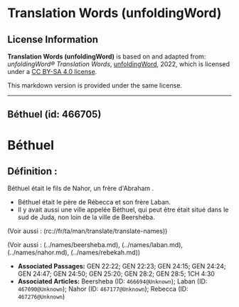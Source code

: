 # Translation Words (unfoldingWord)

## License Information

**Translation Words (unfoldingWord)** is based on and adapted from: _unfoldingWord® Translation Words_, [unfoldingWord](https://unfoldingword.org/utw), 2022, which is licensed under a [CC BY-SA 4.0 license](https://creativecommons.org/licenses/by-sa/4.0/legalcode.en).

This markdown version is provided under the same license.



--------------------------------

## Béthuel (id: 466705)

Béthuel
=======

Définition :
------------

Béthuel était le fils de Nahor, un frère d'Abraham .

* Béthuel était le père de Rébecca et son frère Laban.
* Il y avait aussi une ville appelée Béthuel, qui peut être était situé dans le sud de Juda, non loin de la ville de Beershéba.

(Voir aussi : (rc://fr/ta/man/translate/translate\-names))

(Voir aussi : (../names/beersheba.md), (../names/laban.md), (../names/nahor.md), (../names/rebekah.md))

* **Associated Passages:** GEN 22:22; GEN 22:23; GEN 24:15; GEN 24:24; GEN 24:47; GEN 24:50; GEN 25:20; GEN 28:2; GEN 28:5; 1CH 4:30
* **Associated Articles:** Beersheba (ID: `466694@Unknown`); Laban (ID: `467090@Unknown`); Nahor (ID: `467177@Unknown`); Rebecca (ID: `467276@Unknown`)

